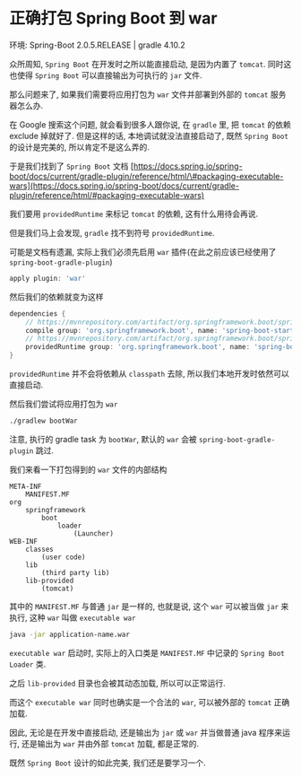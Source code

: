 # 正确打包 Spring Boot 到 war

环境: Spring-Boot 2.0.5.RELEASE \| gradle 4.10.2

众所周知, `Spring Boot` 在开发时之所以能直接启动, 是因为内置了 `tomcat`. 同时这也使得 `Spring Boot` 可以直接输出为可执行的 `jar` 文件.

那么问题来了, 如果我们需要将应用打包为 `war` 文件并部署到外部的 `tomcat` 服务器怎么办.

在 Google 搜索这个问题, 就会看到很多人跟你说, 在 `gradle` 里, 把 `tomcat` 的依赖 exclude 掉就好了. 但是这样的话, 本地调试就没法直接启动了, 既然 `Spring Boot` 的设计是完美的, 所以肯定不是这么弄的.

于是我们找到了 `Spring Boot` 文档 [https://docs.spring.io/spring-boot/docs/current/gradle-plugin/reference/html/\#packaging-executable-wars](https://docs.spring.io/spring-boot/docs/current/gradle-plugin/reference/html/#packaging-executable-wars)

我们要用 `providedRuntime` 来标记 `tomcat` 的依赖, 这有什么用待会再说.

但是我们马上会发现, `gradle` 找不到符号 `providedRuntime`.

可能是文档有遗漏, 实际上我们必须先启用 `war` 插件\(在此之前应该已经使用了 `spring-boot-gradle-plugin`\)

```groovy
apply plugin: 'war'
```

然后我们的依赖就变为这样

```groovy
dependencies {
    // https://mvnrepository.com/artifact/org.springframework.boot/spring-boot-starter-web
    compile group: 'org.springframework.boot', name: 'spring-boot-starter-web'
    // https://mvnrepository.com/artifact/org.springframework.boot/spring-boot-starter-tomcat
    providedRuntime group: 'org.springframework.boot', name: 'spring-boot-starter-tomcat'
}
```

`providedRuntime` 并不会将依赖从 `classpath` 去除, 所以我们本地开发时依然可以直接启动.

然后我们尝试将应用打包为 `war`

```bash
./gradlew bootWar
```

注意, 执行的 gradle task 为 `bootWar`, 默认的 `war` 会被 `spring-boot-gradle-plugin` 跳过.

我们来看一下打包得到的 `war` 文件的内部结构

```text
META-INF
    MANIFEST.MF
org
    springframework
        boot
            loader
                (Launcher)
WEB-INF
    classes
        (user code)
    lib
        (third party lib)
    lib-provided
        (tomcat)
```

其中的 `MANIFEST.MF` 与普通 `jar` 是一样的, 也就是说, 这个 `war` 可以被当做 `jar` 来执行, 这种 `war` 叫做 `executable war`

```bash
java -jar application-name.war
```

`executable war` 启动时, 实际上的入口类是 `MANIFEST.MF` 中记录的 `Spring Boot Loader` 类.

之后 `lib-provided` 目录也会被其动态加载, 所以可以正常运行.

而这个 `executable war` 同时也确实是一个合法的 `war`, 可以被外部的 `tomcat` 正确加载.

因此, 无论是在开发中直接启动, 还是输出为 `jar` 或 `war` 并当做普通 java 程序来运行, 还是输出为 `war` 并由外部 `tomcat` 加载, 都是正常的.

既然 `Spring Boot` 设计的如此完美, 我们还是要学习一个.
